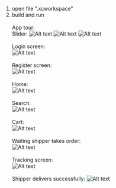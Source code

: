 1. open file ".xcworkspace"<br>
2. build and run<br><br>
App tour:<br>
   Slider:
   ![Alt text](https://raw.githubusercontent.com/trungthanh324/NeFood_Client/eba77af5c639cdba2f150cafc3da8cfb85f041b5/IMG_2532.PNG)
   ![Alt text](https://github.com/trungthanh324/NeFood_Client/blob/a82b243890f1eaa813412f627c7c8724a4a8a5de/IMG_2533.PNG)
   ![Alt text](https://github.com/trungthanh324/NeFood_Client/blob/a82b243890f1eaa813412f627c7c8724a4a8a5de/IMG_2534.PNG) <br><br>
   Login screen: <br>
   ![Alt text](https://github.com/trungthanh324/NeFood_Client/blob/a82b243890f1eaa813412f627c7c8724a4a8a5de/IMG_2535.PNG)<br><br>
   Register screen: <br>
   ![Alt text](https://github.com/trungthanh324/NeFood_Client/blob/a82b243890f1eaa813412f627c7c8724a4a8a5de/IMG_2536.PNG)<br><br>
   Home: <br>
   ![Alt text](https://github.com/trungthanh324/NeFood_Client/blob/0886ecb4745160ae1f57a4a2a73a32006850c9f9/IMG_2538.PNG)<br><br>
   Search: <br>
   ![Alt text](https://github.com/trungthanh324/NeFood_Client/blob/0886ecb4745160ae1f57a4a2a73a32006850c9f9/IMG_2540.PNG)<br><br>
   Cart: <br>
   ![Alt text](https://github.com/trungthanh324/NeFood_Client/blob/0886ecb4745160ae1f57a4a2a73a32006850c9f9/IMG_2541.PNG)<br><br>
   Waiting shipper takes order: <br>
   ![Alt text](https://github.com/trungthanh324/NeFood_Client/blob/0886ecb4745160ae1f57a4a2a73a32006850c9f9/IMG_2542.PNG)<br><br>
   Tracking screen: <br>
   ![Alt text](https://github.com/trungthanh324/NeFood_Client/blob/13e9504bac5f5635959a9ff0202b966f72a2cf34/IMG_2566.PNG)<br><br>
   Shipper delivers successfully:
   ![Alt text](https://github.com/trungthanh324/NeFood_Client/blob/0886ecb4745160ae1f57a4a2a73a32006850c9f9/IMG_2553.PNG)<br><br>




   



   



   
